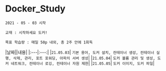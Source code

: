 # Docker_Study

`2021 - 05 - 03 시작`

`교재 : 시작하세요 도커!`

``목표 학습량 : 매일 50p 내외, 총 2주 안에 1회독``

|날짜||내용|
|:---|:---:|
|`21.05.03`| `기본 용어, 도커 설치, 컨테이너 생성, 컨테이너 실행, 삭제, 관리, 포트 포워딩, 아파치 서버 생성`|
|`21.05.04`| `도커 볼륨 관리 및 생성, 도커 네트워크, 컨테이너 로깅, 컨테이너 자원 제한`|
|`21.05.05`| `도커 이미지, 도커 파일`|

  

